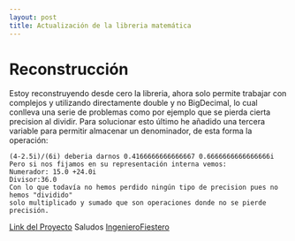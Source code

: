 ```yaml
---
layout: post
title: Actualización de la libreria matemática
---
```

# Reconstrucción
Estoy reconstruyendo desde cero la libreria, ahora solo permite trabajar con complejos y utilizando directamente double y no BigDecimal, 
lo cual conlleva una serie de problemas como por ejemplo que se pierda cierta precision al dividir. Para solucionar esto último he añadido una tercera variable
para permitir almacenar un denominador, de esta forma la operación:

```
(4-2.5i)/(6i) deberia darnos 0.4166666666666667 0.6666666666666666i
Pero si nos fijamos en su representación interna vemos:
Numerador: 15.0 +24.0i
Divisor:36.0
Con lo que todavía no hemos perdido ningún tipo de precision pues no hemos "dividido" 
solo multiplicado y sumado que son operaciones donde no se pierde precisión.
```
[Link del Proyecto](https://github.com/IngenieroFiestero/EngineeringMathTool)
Saludos
[IngenieroFiestero](https://github.com/IngenieroFiestero)
